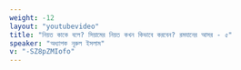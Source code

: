 ```yaml
---
weight: -12
layout: "youtubevideo"
title: "নিয়ত কাকে বলে? সিয়ামের নিয়ত কখন কিভাবে করবেন? রমযানের আসর - ৫"
speaker: "অধ্যাপক নূরুল ইসলাম"
v: "-SZ8pZMIofo"
---
```

